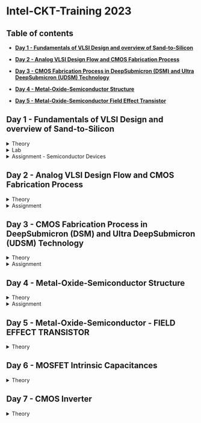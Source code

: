 # **Intel-CKT-Training 2023** 
## Table of contents
+ **[ Day 1 - Fundamentals of VLSI Design and overview of Sand-to-Silicon ](https://github.com/nuralia1/Intel-Training#day-1---fundamentals-of-vlsi-design-and-overview-of-sand-to-silicon)**
+ **[ Day 2 - Analog VLSI Design Flow and CMOS Fabrication Process ](https://github.com/nuralia1/Intel-Training#day-2---analog-vlsi-design-flow-and-cmos-fabrication-process)**
+ **[ Day 3 - CMOS Fabrication Process in DeepSubmicron (DSM) and Ultra DeepSubmicron (UDSM) Technology ](https://github.com/nuralia1/Intel-Training#day-3---cmos-fabrication-process-in-deepsubmicron-dsm-and-ultra-deepsubmicron-udsm-technology)**
+ **[ Day 4 - Metal-Oxide-Semiconductor Structure ](https://github.com/nuralia1/Intel-Training#day-4---metal-oxide-semiconductor-structure)**

+ **[ Day 5 - Metal-Oxide-Semiconductor Field Effect Transistor ](https://github.com/nuralia1/Intel-Training#day-5---metal-oxide-semiconductor---field-effect-transistor)**




## **Day 1 - Fundamentals of VLSI Design and overview of Sand-to-Silicon**

<details><summary> Theory </summary>

### **Theory- Fundamentals of VLSI Design and overview of Sand-to-Silicon**



   <details><summary> Overview of VLSI Design </summary> 
   
   #### **Overview of VLSI Design**
   
* **Packaged Chip:**
    * Different types of packaging are available (SIP, DIP, QFN, BGA etc)
    * The central part of the chip is call die
    * Integrated circuits are put into protective packages to allow easy handling and assembly onto printed circuit boards and to protect the devices from damage
    * Integrated circuit packaging is the last assembly process before testing and shipping devices to customers.
    
    ![image](https://user-images.githubusercontent.com/121996204/212537263-52a2a056-f4a6-46c0-ac93-f4b922622324.png)


* **Die and Wafer:**
    * A die, in the context of integrated circuits, is a small block of semiconducting material on which a given functional circuit is fabricated
    * Generally the die size is 1mm X 1mm or 1mm X 2mm.
    * All the components fabricated on the die
    * Wafer is the round slice of silicon that the individual die (chips) are printed on. Before processing, it’s shiny and clear.
    * The wafer is cut (diced) into many pieces, each containing one copy of the circuit. Each of these pieces is called a die.
    * The wafer diameter is around 12 inch ~ 300 mm.
    * A Single wafer contains 10’s of thousands die
    
 ![image](https://user-images.githubusercontent.com/121996204/212537288-38681759-6e9c-471e-9b1b-531e57a10c10.png)


* **Inside the Die**

![image](https://user-images.githubusercontent.com/121996204/212538880-ddad0242-ec2d-4f1f-be24-5a85fd6afdd2.png)

   </details>



   <details><summary> VLSI </summary> 
      
   #### **VLSI**
      
   ##### **What is VLSI technology?**
* **Very-large-scale integration (VLSI)** is the process of creating an integrated circuit (IC) by combining millions or billions of transistors into a single chip
* VLSI is a successor to large-scale integration (LSI), medium-scale integration (MSI) and small-scale integration (SSI) technologies   

      
##### **What is VLSI mainly used for?** 
* VLSI is mainly used to design electronic components like microprocessors and memory chips
   
   </details>



   <details><summary> Moore's Law </summary>
      
#### **Moore's Law**
      
* **Moore's Law**- states that the number of transistors on a microchip doubles every two years. We can expect the speed and capability of our computers to increase       every two years because of this, yet we will pay less for them.  
      
*  In 1965, Gordon Moore predicted that transistors would continue to shrink.
   * Doubled transistor density every 2 year
   * Doubled performance density every 2 year
      
   </details>

   
   
   <details><summary> VLSI Design Methodology </summary>

#### **These are different VLSI Design styles:**

* Field programming gate array (FPGA) design
* ASIC
    * Standard cell based design (semi custom design)
    * Full custom design

      
     
#### **FPGA VS ASIC**
* **FPGA** - is a multipurpose microchip you can reprogram for multiple applications
* **ASIC** - is designed for a specific application 


|                   |     FPGA      |   ASIC      |
|  -------------    | ------------- | ----------- |
|  Time to Market   |     Fast      |    Slow     |
|    Design Flow    |    Simple     |  Complex    |
|    Unit Cost      |     High      |    Low      |
|    Performance    |     Low       |    High     |
| Power Consumption |     High      |    Low      |
|     Unit Size     |    Medium     |    Low      |
  

#### **Full custom design vs Semi custom design**
* **Full custom design** - All design and manufacturing process cycles are circuit specific
* **Semi custom design** - Some design and manufacturing cycles are predefined  

|                Full custom design                    |                                      Semi custom design                                     |
|  ------------------------------------------------    | ------------------------------------------------------------------------------------------- |
| All mask layers are customised in full custom design | It uses pre-designed logic cell (AND gates, OR gate, multiplexers) known as standard cells  |
|         Design time and complexity is higher         |                             Design time and complexity is lower                             |
|                 higher performance                   |                                       low performance                                       |
|                      high cost                       |                                          low cost                                           | 
|       less dependency on existing technology         |                       complete dependency on existing technology                            | 
|   entire design is made without use of any library   |                  design is completed with the use of multiple library                       | 

   </details>



   <details><summary> VLSI Design Quality </summary>

#### **These are the criteria to be important to measure the design quality:**
* Testability
* Yield and Manufacturability
* Reliability
* Technology Upgradability


1. **Testability:**
     * Generation of good test vector
     * Availability of good test fixture at speed
     * Design of testable chip
     
2. **Yield and Manufacturability:**
     * Yield: No. of tested ok chips/Total no. of Chips
     * Functional Yield: Checks at lower speed
     * Parametric Yield: Checks at required speed
     
3. **Reliability:**
     * ESD and EOS
     * Electromigration
     * Oxide breakdown
     * Power and ground bouncing
     * On-chip noise and cross-talk
     
4. **Technology Upgradability**
     * Rapid development of process technology results, the life span of a given technology generation has remain constant even for sub-micron technologies. 
       * This Causes:
         * Design of complex chip in a shorter time
         * Technology updated to new design rules.
         * Updating the mask to new design rules
	 
     * Design style should be chosen such that the technology update of the chip of functional module for design reuse can be achieved quickly with minimal cost.
     * Designers can develop and use advanced CAD tools that automatically generates the physical layout
   </details>
   
   
   
   <details><summary> Types of Package </summary>

#### **Types of Package**
##### **These are classified by the method used to solder the package on the PCB:**

1. **Pin-through-hole (PTH):**
     * Pin-Through-hole is a method for mounting components on a printed circuit board (PCB) in which pins on the component are inserted into holes in the board and          soldered in place.
     * This process is also known as conventional assembly.
     * not cost effective but soldering process in not inexpensive.
     
     ![image](https://user-images.githubusercontent.com/121996204/212539977-3c253941-a7d5-4c62-900f-a82109ac596a.png)
.

* **These are package types for Pin-through-hole:**

  * Dual-in-Line Package (DIPs)
  * Pin Grid Array (PGA) Packages
  * Single in-line Pin Package (SIP or SIPP)
     
     
2. **Surface Mount Technology (SMT):** 
     * Surface-mount technology, originally called planar mounting 
     * Surface-mount technology (SMT) is a method in which the electrical components are mounted directly onto the surface of a printed circuit board. An electrical          component mounted in this manner is referred to as a surface-mount device.
     * The components are attached and connected on the surface of the board using batch solder-reflow processes
     * cost and space effective but expensive equipment's are needed for soldering
     * Smaller size and reduced weight are the two main advantages to SMT
     
     ![image](https://user-images.githubusercontent.com/121996204/212540643-73dcf5b2-fbfc-4017-a5bc-9f083a09e426.png)


* **These are package types for surface mount integrated circuits:**

  * Small outline integrated circuit (SOIC)
  * Small outline package (SOP)
  * Quad flat pack (QFP)
  * Plastic leaded chip carrier (PLCC)
  * Ball grid array (BGA)
  * Chip Carrier Packages (CCP)


* **Comparison between Pin-through-hole (PTH) and Surface Mount Technology (SMT)**   

![image](https://user-images.githubusercontent.com/121996204/212540127-d8387078-15ee-49b8-8f66-5a96ff7558eb.png)


3. **Plastic:** 
     * Dominant for many years but it has the disadvantage of being permeable to environmental moisture.
     * Plastic packaging can absorb moisture in condensing atmospheres and ramped to >100C


4. **Ceramic:** 
     * In the beginning, every BGA/PGA package was based on a ceramic substrate but today laminate is a primary source for both low cost and high end applications. 
     * Power consumption, performance and environmental requirements
     * Ceramic packages are used for high temperature
     * Ceramic packages with a hollow cavity can have particle contamination from the environment or the sealing process. 


   </details>



   <details><summary> CAD Tools </summary>

#### **CAD Tools**  

The CAD technology for VLSI chip design can be categorized into the following areas:
   * High-level synthesis
   * Logic synthesis
   * Circuit optimization
   * Layout
   * Placement and routing
   * Simulation
   * Design rules and checking
   
   </details>
   </details>





<details><summary> Lab </summary>

### **Lab**
   
   <details><summary> Pre-Lab </summary>
      
   #### **Pre-Lab - How to setup**
[Pre-lab training day 1_nuraliah alwani rosli.pdf](https://github.com/nuralia1/Intel-Training/files/10379658/Pre-lab.training.day.1_nuraliah.alwani.rosli.pdf)

   </details>
   </details>
   
   
   
   
   
<details><summary> Assignment - Semiconductor Devices </summary>
 
   #### **Assignment - Semiconductor Devices**
      
**1. What is the difference between conductor, semi-conductor and insulator?**
      
|          conductor                                             |     insulator                                                |   semiconductor                     |
|  ------------------------------------------------------------- | ------------------------------------------------------------ | ----------------------------------- |
|The conductivity of conductor is high          |     The conductivity of insulator is very low   |   The conductivity of semiconductor is moderate      |
|Low resistivity                                               |Very high resistivity                                                  |    moderate resistivity     |
|It has no forbidden gap                                       |It has large forbidden gap                  |    	It has small forbidden gap     |
|Conductor has positive temperature coefficient of resistance  |insulator has negative temperature coefficient of resistance           |semiconductor has negative temperature coefficient of resistance     |
|Effect of resistance and temperature are increase             |Effect of resistance is decrease and effect of temperature is increase |Effect of resistance is decrease and effect of temperature is increase     |
|There is a large number of electrons available for conduction |There is a small number of electrons available for conduction          |There is a moderate number of electrons available for conduction     |
|Example: Metal, aluminium, copper                             |Paper, Mica glass                                                      |Silicon, Germanium     |
	



**2. Which semiconductor material used mostly for IC design and why?**
      
* Silicon is the most widely used semiconductor material as it is more efficient in producing high-speed integrated circuits. It can be used as either an insulator (doesn't allow electricity to flow) or a semiconductor (allows a little flow of electricity). This is important for making chips and very cheap. Silicon elements are able to bind atoms tightly and in complex arrangements. The abundance of silicon makes it inexpensive and easy to acquire. 




**3. What is the difference between Silicon and Germanium?**
      
|         Silicon          |     Germanium      |
|  -------------    | ------------- |
|  Silicon is the chemical element present in periodic table with atomic number 14 and represented as Si  |     Germanium is the chemical element present in the periodic table with atomic number 32 and represented as Ge      |
|       The atomic radius is smaller compared with Germanium because of smaller atomic number    |     The atomic radius is larger compared with Silicon      | 
|  Silicons are less conductive than Germanium    | Germanium is more conductive in nature |
|  Silicons are used as semiconductors as they can withstand up to higher temperature ranges.   |  Germanium cannot be used as semiconductors as they have a certain limit to temperatures  |




**5. What is doping? What are the different types of trivalent and pentavalent impurity materials?**

* **Doping**
   * **Doping** is the process of adding impurities to intrinsic semiconductors to alter their properties. 
   * The conductivity of metal is increased by adding an appropriate amount of suitable impurity. This process is known as doping. 
   * It can be performed with an impurity that is electron-rich or electron-deficient than the intrinsic semiconductor silicon or germanium.


* **Pentavalent impurities**
   * **Pentavalent impurities** are the atoms with five valence electrons used for the doping of semiconductors. 
   * For example: Arsenic (As), Phosphorous (Pi), Antimony (Sb)

* **Trivalent impurities** 
   * **Trivalent impurities** are called Acceptor impurities. Since the trivalent atoms, an element whose each atom has 3 valence electrons is called Trivalent impurity. 
   * For example: Indium ,Gallium,Aluminium,Boron
   
   


**7. What is PN junction? How it behaves without any external bias voltage?**

* A P-N junction is an interface or a boundary between two semiconductor material types, namely the p-type and the n-type, inside a semiconductor. In a semiconductor,   the P-N junction is created by the method of doping.

* Zero Bias – No external voltage potential is applied to the PN junction diode.
  * When a diode is Zero Biased no external energy source is applied and a natural Potential Barrier is developed across a depletion layer which is approximately 0.5       to 0.7v for silicon diodes and approximately 0.3 of a volt for germanium diodes.
  
  * in zero bias or thermal equilibrium state junction potential provides higher potential energy to the holes on the P-side than the N-side. If the terminals of           junction diode are shorted, few majority charge carriers (holes) in the P side with sufficient energy to surmount the potential barrier travel across the depletion     region
  
  * Therefore, with the help of holes, current starts to flow in the diode and it is referred to as forward current. In the similar manner, holes in the N side move       across the depletion region in reverse direction and the current generated in this fashion is referred to as reverse current.
  
  * The potential barrier that now exists discourages the diffusion of any more majority carriers across the junction. However, the potential barrier helps minority       carriers (few free electrons in the P-region and few holes in the N-region) to drift across the junction.
  
  * Then an “Equilibrium” or balance will be established when the majority carriers are equal and both moving in opposite directions, so that the net result is zero       current flowing in the circuit. When this occurs the junction is said to be in a state of “Dynamic Equilibrium“.
  
  * The minority carriers are constantly generated due to thermal energy so this state of equilibrium can be broken by raising the temperature of the PN junction           causing an increase in the generation of minority carriers, thereby resulting in an increase in leakage current but an electric current cannot flow since no           circuit has been connected to the PN junction
  
![image](https://user-images.githubusercontent.com/121996204/211701809-3a15381c-7622-4fc6-8624-78f0d3f9f929.png)




**8. What is built-in potential of a P-N junction?**

* The built-in potential of a P N junction diode is 0.7 V at room temperature




**13. What is BJT and how it is different from the diode?**

|                   |     diode      |   BJT      |
|  -------------    | ------------- | ----------- |
|  Definition   |     A semiconductor device in which current flows only in one direction      |    A semiconductor device which transfers the weak signal from low resistance circuit to high resistance circuit.     |
|    Symbol    |   ![image](https://user-images.githubusercontent.com/121996204/211700559-e684d5f6-bd10-489e-8d08-cb711abb5d8f.png)     |  ![image](https://user-images.githubusercontent.com/121996204/211700573-cde340a2-78e2-4e02-9c28-89ebc0a9f8d4.png)    |
|    Uses      |     The diode is used for converting the AC to DC or Rectification      |    Regulator, Amplification and Rectification      |
|    Terminal    |     Two (Anode and Cathode)       |    Three (Emitter, Base and Collector)     |
|    Switch      |     Uncontrolled      |    Controlled      |
|    Region    |     P-region and N-region: The hole is the majority charge carrier of the P-region and electrons is the majority charge carrier of the N – region of the diode    |    Emitter, Collector and Base: the base is the smallest region, and the collector is the largest region     |




**14. What is the difference between NPN and PNP BJT?**

|         NPN          |     PNP      |  
|  -------------    |  -------------    |
|  The current flows from collector terminal to emitter terminal.   |     The current flows from emitter to collector terminal.    |
|    One P-type semiconductor is sandwiched between the two N-type semiconductors    |    It is made of up two P-type material layers with N-type sandwiched between them   |
|   The current flow from the collector is generated by keeping a +ve voltage there.      |   The current flow from the emitter to collector is generated at emitter terminal by keeping a +ve voltage there      |
|    The transistor switches ON with the increase in current in the base terminal    |  The transistors switch ON when there is no current flow at the base terminal  |
| When the current is reduced in the base, the transistor doesn’t function across the collector terminal and switches OFF |     When a current is present at the base of a PNP transistor, then the transistor switches OFF.    |

![image](https://user-images.githubusercontent.com/121996204/211699607-c4f93aa1-f061-4448-9523-f69478076d73.png) 
![image](https://user-images.githubusercontent.com/121996204/211699631-37b54da6-1271-4ac9-851e-6ea81b3816cb.png)
![image](https://user-images.githubusercontent.com/121996204/211699641-b10706b0-e9d5-4b53-88cd-fe5a809d9691.png)
![image](https://user-images.githubusercontent.com/121996204/211699664-c4b858ee-445f-4377-8c75-d0be999b404d.png)




**18. What are the different types of MOSFET?**

* **MOSFETs has two classes:**
   * Enhancement mode
   * Depletion mode
   
* Each class is available as n-channel or p-channel, hence overall they tally up to four types of MOSFETs.
   * n-channel Depletion Mode
   * p-channel Depletion Mode
   * n-channel Enhancement Mode
   * p-channel Enhancement Mode

* **Depletion Mode**
When there is no voltage across the gate terminal, the channel shows maximum conductance. When the voltage across the gate terminal is either positive or negative, then the channel conductivity decreases.

* **Enhancement Mode**
When there is no voltage across the gate terminal, then the device does not conduct. When there is the maximum voltage across the gate terminal, then the device shows enhanced conductivity.

![image](https://user-images.githubusercontent.com/121996204/211695131-96d392cf-6757-4631-afaf-20aa97029517.png)




**20. What is the difference between P-channel and N-channel MOSFET?**

|         N-channel MOSFET          |     P-channel MOSFET      |
|  -------------    | ------------- |
|         N-channel MOSFET use electron flow as the charge carrier          |     P-channel MOSFET use hole flow as the charge carrier      |
|  Higher mobility    | has less mobility than electron flow |
|         Lower resistance          |     higher resistance      |
|  higher efficient    | less efficient |
|         Less heat generation          |     higher heat generation      |
|  N-channel MOSFET occupies a lesser area    | P-channel MOSFET occupies a larger area |
|         High switching device (mobility of electrons is high)          |     Low switching speed (mobility of holes is low)      |
|         Smaller in size for same complexity          |     Size will be bigger      |

![image](https://user-images.githubusercontent.com/121996204/211698278-5d31256f-503c-48ec-aeca-b089754a2e1f.png)
	


   </details>
   </details>








## **Day 2 - Analog VLSI Design Flow and CMOS Fabrication Process**

<details><summary> Theory </summary>

### **Theory- Analog VLSI Design Flow and CMOS Fabrication Process**



   <details><summary> Analog IC Design Process </summary>
	   
   #### **Analog IC Design Process**
   
![image](https://user-images.githubusercontent.com/121996204/211686158-037b81c6-6f76-42fd-b73a-23cc28e3025c.png)



|         Electrical Design          |     Physical Design      |   Test Design      |
|  -------------    | ------------- | ----------- |
| Electrical design is the process of going from the specification to a circuit solution   |     Physical design is the process of representing the electrical design in a layout consisting of many distinct geometrical rectangle at various levels      |    Test design is the process of coordinating, planning and implementing the measurement of the analog integrated circuit performance     |
| The electrical design requires active and passive device electrical models for creating the design, verifying the design and determining the robustness of the design |     The physical design needs: Entering various geometries, Follow DRC, Check LVS, Extract Parasitic     |    Types of test: Functional, Parametric, Static, Dynamic     |

   </details>




   <details><summary> Analog IC Design Process and its Relation with CAD and PDK </summary>
	   
#### **Analog IC Design Process and its Relation with CAD and PDK**
   
![image](https://user-images.githubusercontent.com/121996204/211687093-efd7621d-1be1-41fc-9022-05b951f80088.png)
   
   </details>




   <details><summary> CMOS Technology </summary>
	   
#### **CMOS Technology**
	   
|         Comparison Feature          |     BJT      |   MOSFET      |
|  -------------    | ------------- | ----------- |
| Cut-off Frequency (FT)   |     High      |    Less     |
|   Noise (at same thermal noise)    |    Less 1/f     |  More 1/f    |
|    DC Range of Operation      |     9 decades of exponential current versus VBE      |    2-3 decades of square law behaviour     |
|    Transconductance (Same Current)    |     Larger by 10X       |    Smaller by 10X     |
| Small Signal Output Resistance |     Slightly larger      |    Smaller for short channel      |
|     Switch Implementation     |    Poor    |    Good      |	
|    Capacitor    |    Voltage dependent    |    More option      |
|     Performance/Power Ratio     |    High    |    Low      |	
|     Technology Improvement     |    Slower    |    Faster      |
	  
   </details>




   <details><summary> CMOS Fabrication Process Step </summary>

   #### **CMOS Fabrication Process Step**
   
   * ##### **Process Steps:**
   1. wafer formation (sand-to-silicon)
   
   <details><summary> wafer formation (sand-to-silicon) </summary>
   
  * The basic raw material used in CMOS fabs is a wafer or disk of silicon, roughly 75 mm to 300 mm (12 inch) in diameter and less than 1 mm thick
  * Pure silicon is melted in a pot at 1400º C. 
  * A small seed containing the desired crystal orientation is inserted into molten silicon and slowly (1mm/minute) pulled out. 
  * The silicon crystal is manufactured as a cylindrical ingot. 
  * This cylinder is sawed into discs or wafers. Polishing and crystal orientation takes place later on.
   
   </details>
   
   
   
   2. Photolithography
   
   <details><summary> Photolithography </summary>
   
  * The wafer is coated with the photoresist and subjected to selective illumination through the photomask 
  * A photomask is constructed with chromium (chrome) covered quartz glass. A UV light source is used to expose the photoresist
  * It uses ultraviolet light and photomask to transfer the image from the photomask to the layer
  * Photoresist that is sensitive to light allows the pattern underneath to be selectively exposed or selectively protected
  * A developer solvent is then used to dissolve the soluble unexposed photoresist, leaving islands of insoluble exposed photoresist
  
   </details>
   
   
   
   3. Well and Channel Formation
   
   <details><summary> Well and Channel Formation </summary>
   
  * There are 4 CMOS technology processes
     * N-well process
     * P-well process
     * Twin-well process
     * Triple-well process
     
     ![image](https://user-images.githubusercontent.com/121996204/212575252-edc54c67-b9e5-4078-8c07-4cd014e5dd3d.png)
  
   </details>
   
   
   
   4. Silicon Dioxide 
   
   <details><summary> Silicon Dioxide </summary>
   
  * **Wet Oxidation**: when the oxidizing atmosphere contains water vapor.
    * for thick oxide (field oxide)
    * Fast growth rate (140 - 250 A/h)
    * The temperature is usually between 900 °C and 1000 °C
    * use for masking oxide and the LOCOS oxide
    * Higher defect
    
  * **Dry Oxidation**: when the oxidizing atmosphere is pure oxygen
    * best for thin oxide (less than 1000 A)
    * Slow growth rate (140 - 250 A/h)
    * Temperatures are in the region of 1200 °C to achieve an acceptable growth rate
    * use for MOS transistor and dielectric components (use for dielectric layer)
    * low surface state charges (low defect) and thus make ideal dielectrics for MOS transistors
  
   </details>
   
   
   
   5. Isolation 
   
   <details><summary> Isolation </summary>
   
   * CMOS process need to be isolated from one another so that they do not have unexpected interactions.
   * The transistor gate consists of a thin gate oxide layer.
   * The thick oxide used to be formed by a process called Local Oxidation of Silicon (LOCOS).
   * A problem with LOCOS-based processes is the transition between thick and thin oxide, which extended some distance laterally to form a so-called bird’s beak.
   * Starting around the 0.35 µm node, shallow trench isolation (STI) was introduced to avoid the problems with LOCOS.
   * STI forms insulating trenches of SiO2 surrounding the transistors (everywhere except the active area)
    
   </details>   
   
   
   
   6. Gate Oxide Creation 
   
   <details><summary> Gate Oxide </summary>
   
   * The next step is to form the gate oxide for the transistors. As mentioned, this is most commonly in the form of silicon dioxide (SiO2).The transistor gate             consists of a thin gate oxide layer
   * Relatively slowgrowth rates must be used to grow thin oxide films of precise thickness
   * use lower temperature at atm pressure (800 to 900 degree) or use lower than 10 atm pressure or using composite oxide films

   </details>   



   7. Gate and Source/Drain Formations
   
   <details><summary> Gate and Source/Drain Formations </summary>   
   
   * Grow gate oxide wherever transistors are required (area = source + drain + gate)
   * Deposit polysilicon on chip
   * Pattern polysilicon (both gates and interconnect)
   * Etch exposed gate oxide—i.e., the area of gate oxide where transistors are required that was not covered by polysilicon
   * Implant pMOS and nMOS source/drain regions
   
   </details> 
   
   
   
   8. Contacts and Metallization 
   
   <details><summary> Contacts and Metallization </summary>   
      
   * Contact cuts are made to source, drain, and gate according to the contact mask. 
   * Etch oxide where contact cuts are needed. These are holes etched in the dielectric after the source/drain formation.
   * Older processes commonly use aluminum (Al) for wires, although newer ones offer copper (Cu) for lower resistance.
   * Tungsten (W) can be used as a plug to fill the contact holes (to alleviate problems of aluminum not conforming to small contacts).,
   * Sputter on aluminium metal over whole wafer
   * pattern to remove excess metal, leaving wires
   
   </details> 
   
   
   
   9. Passivation
   
   <details><summary> Passivation </summary>    
   
   * The final processing step is to add a protective glass layer called passivation or over glass that prevents the ingress of contaminants.
   * Openings in the passivation layer, called overglass cuts, allow connection to I/O pads and test probe points if needed.

   </details> 
   
   
   
   10. Metrology
   
   <details><summary> Metrology </summary>    
   
   * Metrology is the science of measuring. Everything that is built in a semiconductor process has to be measured to give feedback to the manufacturing process.

   </details> 
   </details>    
   
   
   
   
   
   <details><summary> CMOS Fabrication Process </summary>  
    
* ##### **Fabrication Process**
   
   * **Step 1:** 
     * For N- well, a P-type silicon substrate is selected as a base for fabrication.
       
      ![image](https://user-images.githubusercontent.com/121996204/211259019-24347079-e183-41b3-9321-443baed27672.png)

	   
   * **Step 2 – Thermal Oxidation:** 
     * The selective diffusion of n-type impurities is accomplished using SiO2 as a barrier which protects portions of the wafer against contamination of the                substrate. SiO2 is laid out by oxidation process done exposing the substrate to high-quality oxygen and hydrogen in an oxidation chamber at approximately              10000c
     
      ![image](https://user-images.githubusercontent.com/121996204/211259036-30841c51-ed5e-41b9-bd5d-4ce916382263.png)
    
	   
   * **Step 3 – Growing of Photoresist:**
      * At this stage to permit the selective etching, the SiO2 layer is subjected to the photolithography process. In this process, the wafer is coated with a               uniform film of a photosensitive emulsion.
      
      ![image](https://user-images.githubusercontent.com/121996204/211259048-8b65aa6c-ab71-44f9-bbb7-7ca912fcf179.png)
      
	   
   * **Step 4 – Masking:** 
      * This step is the continuation of the photolithography process. In this step, a desired pattern of openness is made using a stencil. This stencil is used as a         mask over the photoresist. The substrate is now exposed to UV rays the photoresist present under the exposed regions of mask gets polymerized.
      
      ![image](https://user-images.githubusercontent.com/121996204/211259056-d54aab98-1a8d-4c1f-8f72-62b1c210b1ec.png)
      
	   
   * **Step 5 – Removal of Unexposed Photoresist:** 
      * The mask is removed and the unexposed region of photoresist is dissolved by developing wafer using a chemical such as Trichloroethylene
      
      ![image](https://user-images.githubusercontent.com/121996204/211259067-1a8d0d83-65cf-4cf1-bf6d-66ff3d926ca8.png)
      
	   
   * **Step 6 – Etching:** 
      * The wafer is immersed in an etching solution of hydrofluoric acid, which removes the oxide from the areas through which dopants are to be diffused
      
      ![image](https://user-images.githubusercontent.com/121996204/211259077-ed2fee4b-88c4-4f73-90fe-3a1780fac83d.png)
      
	   
   * **Step 7 – Removal of Whole Photoresist Layer:** 
      * During the etching process, those portions of SiO2 which are protected by the photoresist layer are not affected. The photoresist mask is now stripped off wit         chemical solvent (hot H2SO4)
      
      ![image](https://user-images.githubusercontent.com/121996204/211259089-58d5dcdb-b4e0-407d-aa0b-1a6e4b71f720.png)
      
	   
   * **Step 8 – Formation of N-well:** 
      * The n-type impurities are diffused into the p-type substrate through the exposed region thus forming an N- well
      
      ![image](https://user-images.githubusercontent.com/121996204/211259104-a1cd568b-a55d-4454-9331-f48b54cf4f8c.png)
      
	   
   * **Step 9 – Removal of SiO2:** 
      * The layer of SiO2 is now removed by using hydrofluoric acid
      
      ![image](https://user-images.githubusercontent.com/121996204/211259112-80d6c5b9-a3cd-4f32-81b7-f7d53add9c30.png)
      
	   
   * **Step 10 – Deposition of Polysilicon:** 
      * The misalignment of the gate of a CMOS transistor would lead to the unwanted capacitance which could harm circuit. So to prevent this “Self-aligned gate               process” is preferred where gate regions are formed before the formation of source and drain using ion implantation.

      ![image](https://user-images.githubusercontent.com/121996204/211259136-a4c16229-cdba-460d-9e1a-51a6d6b62b06.png)
       
      * Polysilicon is used for formation of the gate because it can withstand the high temperature greater than 80000c when a wafer is subjected to annealing methods 
      for formation of source and drain. Polysilicon is deposited by using Chemical Deposition Process over a thin layer of gate oxide. This thin gate oxide under the 
      Polysilicon layer prevents further doping under the gate region.

	   
   * **Step 11 – Formation of Gate Region:** 
      * Except the two regions required for formation of the gate for NMOS and PMOS transistors the remaining portion of Polysilicon is stripped off.

      ![image](https://user-images.githubusercontent.com/121996204/211259481-b832190e-f9bf-41d4-8923-09fa4ec0077e.png)
      
	   
   * **Step 12 – Oxidation Process:** 
      * An oxidation layer is deposited over the wafer which acts as a shield for further diffusion and metallization processes.

      ![image](https://user-images.githubusercontent.com/121996204/211259493-d71bca98-498a-4202-9bf2-eac899ce408d.png)
      
	   
   * **Step 13 – Masking and Diffusion:** 
      * For making regions for diffusion of n-type impurities using masking process small gaps are made

      ![image](https://user-images.githubusercontent.com/121996204/211259503-631422cc-b356-46f4-aa17-ec016aa77bbd.png)
      
      * Using diffusion process three n+ regions are developed for the formation of terminals of NMOS.

      ![image](https://user-images.githubusercontent.com/121996204/211259522-50d20292-dad1-4594-b6d8-9949bf06ff6c.png)
      
	   
   * **Step 14 – Removal of Oxide:** 
      The oxide layer is stripped off

      ![image](https://user-images.githubusercontent.com/121996204/211259537-24780a99-1c86-4bbb-a64d-196ef2f06f74.png)
      
	   
   * **Step 15 – P-type Diffusion:** 
      Similar to the n-type diffusion for forming the terminals of PMOS p-type diffusion are carried out

      ![image](https://user-images.githubusercontent.com/121996204/211259544-f5384f77-efb8-4661-98da-28e4589e769e.png)
      
	   
   * **Step 16 – Laying of Thick Field oxide:** 
      Before forming the metal terminals a thick field oxide is laid out to form a protective layer for the regions of the wafer where no terminals are required

      ![image](https://user-images.githubusercontent.com/121996204/211259549-03adfb06-85c8-44c0-bafe-345404245dbc.png)
      
	   
   * **Step 17 – Metallization:** 
      This step is used for the formation of metal terminals which can provide interconnections. Aluminum is spread on the whole wafer

      ![image](https://user-images.githubusercontent.com/121996204/211259559-c300ea4b-61fb-42f1-bf9b-e77436dd4e3f.png)
      
	   
   * **Step 18 – Removal of Excess Metal:** 
      The excess metal is removed from the wafer.

	   
   * **Step 19 – Formation of Terminals:** 
      In the gaps formed after removal of excess metal terminals are formed for the interconnections.

      ![image](https://user-images.githubusercontent.com/121996204/211259579-41a7b31e-1cc4-4555-ad1d-c6a659547ab4.png)

   </details>
   </details>




<details><summary> Assignment </summary>

### **Assignment**
   
   <details><summary> Assignment - Fabrication Process and Layout </summary>
      
   #### **Assignment - Fabrication Process and Layout**
   
[Fabrication-Process-and-Layout-Assignment_Nuraliah Alwani Rosli.pdf](https://github.com/nuralia1/Intel-Training/files/10391204/Fabrication-Process-and-Layout-Assignment_Nuraliah.Alwani.Rosli.pdf)

   </details>
   </details>







## **Day 3 - CMOS Fabrication Process in DeepSubmicron (DSM) and Ultra DeepSubmicron (UDSM) Technology**

<details><summary> Theory </summary>

### **Theory- CMOS Fabrication Process in DeepSubmicron (DSM) and Ultra DeepSubmicron (UDSM) Technology**



   <details><summary> Deep Submicron CMOS Process </summary> 
	   
   1. #### **Deep Submicron CMOS Process**
	   
   * DSM technology typically has a minimum channel length between 0.35µm and 0.1µm
   * DSM technology addresses the problem of excessive depletion region widths in junction isolation techniques by using shallow trench isolation
   * DSM technology may have from 4 to 8 levels of metal
   * Lightly doped drains and sources are a key aspect of DSM technology
	   
	  
	   
   2. #### **Disadvantage of the Deep Submicron CMOS Process**
   
   * Isolation of the Transistors:

     * The use of reverse bias pn junctions to isolate transistors becomes impractical as the transistor sizes decrease


	   
   3. #### **Illustration of a Deep Submicron (DSM) CMOS Technology**
	   
   * In addition to the NMOS and PMOS transistor, the DSM technology provides
	   
     * Different types of resistors in Deep Submicron (DSM) CMOS Technology:
	   
       * Diffused and/or implanted resistors
       * Well resistors
       * Poly resistors
       * Metal Resistors
	   
     ![image](https://user-images.githubusercontent.com/121996204/212593837-c4388ff6-6e95-48f6-9c4d-25393cac95d2.png)

     * Different types of capacitor in Deep Submicron (DSM) CMOS Technology:
	   
       * Metal-Insulator-Metal (MIM) Capacitor
       * Polysilicon-Polysilicon Capacitor	
	   
      ![image](https://user-images.githubusercontent.com/121996204/212594820-c14d7cd5-bec1-410a-aa2e-c5d6bfc07fb1.png)
	   
	   
   </details>     
   
   
   
   
   <details><summary> Local Oxidation of Silicon (LOCOS) </summary> 
   
   <details><summary> Local Oxidation of Silicon (LOCOS) Isolation Process </summary>   
   
#### **Local Oxidation of Silicon (LOCOS) Isolation Process**
   
* **Local Oxidation of Silicon (LOCOS)** is the traditional isolation technique used in submicron processes.


    1. A very thin layer silicon dioxide is grown on the wafer, called as pad oxide. Then a layer of silicon nitride is deposited which is used as an oxide barrier.
    2. Then photolithography is done to pattern and etch the nitride and pad oxide where the thick oxide will be grown
    3. Then by thermal oxidation process thick oxide is grown in the exposed area.
    4. The last step is the removal of the silicon nitride layer.

    ![image](https://user-images.githubusercontent.com/121996204/212211919-68cb4a83-8415-4f58-bc69-9eff855c76a5.png)

   </details>   
   
   
	   
   <details><summary> Limitation and Advantages of Local Oxidation of Silicon (LOCOS) </summary>   
   
#### **Limitation and Advantages of Local Oxidation of Silicon (LOCOS)**
   
|      **Limitation**     |     **Advantages**      | 
|  ---------------    | ------------------- | 
|  the bird’s beak effect and the surface area which is lost to this encroachment  | simple process flow and high oxide quality because the whole LOCOS structure is thermally grown  |
|  the restricted bird’s beak leads to undesirable stress effects in the transistor.    |    | 
	   
   </details>
   </details>





   <details><summary> Shallow trench isolation (STI) </summary> 
   
   <details><summary> Shallow trench isolation (STI) process </summary>    
   
   #### **Shallow trench isolation (STI)**   

* **Sallow Trench Isolation (STI)** isolation process is the preferred isolation process for deep-submicron process because it allows closer spacing of transistors by eliminating the depletion region at the surface and it completely avoids Bird’s beak shape characteristics due to LOCOS process.


   0. The STI process starts in the same way as the LOCOS process
   1. Cover the wafer with pad oxide and silicon nitride.
   2. First etch nitride and pad oxide. Next, an anisotropic etch is made in the silicon to a depth of 0.4 to 0.5 microns.
   3. Grow a thin thermal oxide layer on the trench walls the so-called as liner oxide.But unlike with LOCOS, the thermal oxidation process is stopped after the             formation of a thin oxide layer.
   4. A CVD dielectric film is used to fill the trench.
   5. A chemical mechanical polishing (CMP) step is used to polish back the dielectric layer until the nitride is reached. The nitride acts like a CMP stop layer.
   6. Densify the dielectric material at 900°C and strip the nitride and pad oxide

![image](https://user-images.githubusercontent.com/121996204/212214645-d55bee6d-7da3-483a-99d9-3540a1612b16.png)
   
   
   </details>
   
   
   <details><summary> Disadvantage and Advantages of Shallow trench isolation (STI) </summary>   
   
#### **Disadvantage and Advantages of Shallow trench isolation (STI)**
   
|      **Disadvantage**     |     **Advantages**      | 
|  ---------------    | ------------------- | 
|  larger number of process steps  | With its zero oxide field encroachment STI is more suitable for the increased density requirements in a small area because it allows forming smaller isolation regions  |
|      | advantage of STI is that it minimizes the heat cycle needed for n+ or p+ isolation compared to LOCOS | 


   </details>
   </details>



   <details><summary> Deep Submicron (DSM) CMOS Fabrication Process </summary>   
   
#### **Deep Submicron (DSM) CMOS Fabrication Process**

* **Fabrication Steps for a DSM CMOS Process**

   <details><summary> 0. Starting Material </summary>

   * The substrate should be highly doped to act like a good conductor

   ![image](https://user-images.githubusercontent.com/121996204/212584524-f9af3ffb-2f0c-4e23-adbb-904d2e1b3069.png)

   </details>
   
   
   
   <details><summary> 1. p and n wells creation </summary>

   * These are the areas where the transistors will be fabricated - NMOS in the p-well and PMOS in the n-well.
   * Done by implantation followed by a deep diffusion

   ![image](https://user-images.githubusercontent.com/121996204/212584592-f638490d-6429-47ab-93cc-612315525151.png)

   </details>
   
   

   <details><summary> 2. Shallow trench isolation </summary>

   * The shallow trench isolation (STI) electrically isolates one region/transistor from another

   ![image](https://user-images.githubusercontent.com/121996204/212584797-2c864cd9-795f-4e6b-96e1-2ddc1e0fd30f.png)

   </details>
   


   <details><summary> 3. Threshold shift and anti-punch through implants </summary>
 
   * The natural thresholds of the NMOS is about 0V and of the PMOS is about –1.2V. An p-implant is used to make the NMOS harder to invert and the PMOS easier              resulting in threshold voltages balanced around zero volts.

   * Also an implant can be applied to create a higher-doped region beneath the channels to prevent punch-through from the drain depletion region extending to source      depletion region.

   ![image](https://user-images.githubusercontent.com/121996204/212585006-2f37f404-2946-4f3e-ab62-6b45f9133d4e.png)

   </details>
   
   

   <details><summary> 4. Thin oxide and gate polysilicon </summary>

   * A thin oxide is deposited followed by polysilicon. These layers are removed where they are not wanted.

   ![image](https://user-images.githubusercontent.com/121996204/212585493-12cbb704-ccf3-406c-b04a-0299c68caecb.png)

   </details>
   


   <details><summary> 5. Lightly doped drains and sources </summary>
   
   * A lightly-doped implant is used to create a lightly-doped source and drain next to the channel of the MOSFETs.

   ![image](https://user-images.githubusercontent.com/121996204/212585745-4b5f73b7-0ba2-4d8c-92e7-1f29db2a6975.png)

   </details>
   
   

   <details><summary> 6. Sidewall spacer </summary>
   
   * A layer of dielectric is deposited on the surface and removed in such a way as to leave “sidewall spacers” next to the thin-oxide-polysilicon-polycide sandwich. 
   * These sidewall spacers will prevent the part of the source and drain next to the channel from becoming heavily doped

   ![image](https://user-images.githubusercontent.com/121996204/212585966-62662724-f93b-48ab-8f31-40aff991b143.png)

   </details>   
   
   

   <details><summary> 7. Implantation of the Heavily Doped Sources and Drains </summary>
   
   * Note that not only does this step provide the completed sources and drains but allows for ohmic contact into the wells and substrate.

   ![image](https://user-images.githubusercontent.com/121996204/212586151-51016054-994e-4d57-80dc-9487592c8678.png)

   </details>   
   
   

   <details><summary> 8. Siliciding (Salicide and Polycide) </summary>
   
   * This step reduces the resistance of the bulk diffusions and polysilicon and forms an ohmic contact with material on which it is deposited.
   * Salicide = Self-aligned silicide

   ![image](https://user-images.githubusercontent.com/121996204/212586341-d0bb3af8-7876-4db9-aad0-e31fedea4278.png)

   </details>   
   
   

   <details><summary> 9. Intermediate Oxide Layer </summary>
   
   * An oxide layer is used to cover the transistors and to planarize the surface. 

   ![image](https://user-images.githubusercontent.com/121996204/212586553-c0f0217d-3129-4c96-a089-fd99372ca013.png)

   </details>   
   
   

   <details><summary> 10. Higher level metals, tungsten plugs/vias, and oxide </summary>
   
   * Tungsten plugs are built through the lower intermediate oxide layer to provide contact between the devices, wells and substrate to the first-level metal.

   ![image](https://user-images.githubusercontent.com/121996204/212586740-cdef5755-fbd5-46f2-9eeb-7a3b56ac361f.png)

   </details>   
   
   

   <details><summary> 11. Top level metal, vias and protective oxide </summary>
   
   * The previous step is repeated for the second-level metal.
   * After multiple levels of metal are applied, the fabrication is completed with a thicker top level metal and a protective layer to hermetically seal the circuit        from the environment.
   * metal is used for the upper level metal vias. The chip is electrically connected by removing the protective layer over large bonding pads

   ![image](https://user-images.githubusercontent.com/121996204/212586959-18bc6be8-9c63-4e09-9da6-2eac55a2b938.png)

   </details>
	  
	  
   </details>
	



	
   <details><summary> Ultra Deep Submicron (UDSM) CMOS Technology </summary>
	   
   <details><summary> Ultra Deep Submicron (UDSM) CMOS Technology Features </summary>	   
	   
#### **Ultra Deep Submicron (UDSM) CMOS Technology Features**
	   
* Increased transconductance and frequency capability
* Low power supply voltages
* Reduced parasitics
* Gate leakage causes challenges for analog applications of UDSM technology
	   
   * Can no longer use the MOSFET for capacitance
   * Conflict between matching and gate leakage
	   
* Other issues
	   
   * Noise
   * Zero temperature coefficient behavior
	   
* UDSM technology typically has a minimum channel length less than 0.1µm
* UDSM transistors utilize enhanced channel strains to increase drive capability and reduce off currents
	   
	   
   </details>
	   
	   
	   
   <details><summary> Disadvantage and Advantages of Ultra Deep Submicron (UDSM) CMOS Technology </summary>   
   
   #### **Disadvantage and Advantages of Ultra Deep Submicron (UDSM) CMOS Technology**
   
|      **Disadvantage**     |     **Advantages**      | 
|  ---------------    | ------------------- | 
|      Reduction in power supply resulting in reduced headroom     |     Improved Ion/Ioff | 
|      Reduced small signal intrinsic gain    |     Reduced gate capacitance     | 
|      Increased nonlinearity     |     Higher drive current capability      | 
|      Increased noise and poorer matching     |     Reduced interconnect density      |
|      Gate leakage currents     |     Reduction of active power      | 
|           |     More levels of metal      | 
|           |     Higher cutoff frequency      | 
|           |     Higher capacitance density      | 
|           |     Reduced junction capacitance per transconductance      | 
|           |     More speed     | 

	   
	   
   #### **What is the Gate Leakage Problem**
	   
* Gate current occurs in thin oxide devices due to direct tunneling through the thin oxide


   </details>
   </details>
   </details>	
	

	
	
<details><summary> Assignment </summary>

### **Assignment**
   
   <details><summary> Assignment - DSM and UDSM Fabrication Process </summary>
      
   #### **Assignment - DSM and UDSM Fabrication Process**
   
[Day3-Assignment-DSM-and-UDSM-Fabrication-Process_nuraliah alwani rosli.pdf](https://github.com/nuralia1/Intel-Training/files/10430115/Day3-Assignment-DSM-and-UDSM-Fabrication-Process_nuraliah.alwani.rosli.pdf)

   </details>
   </details>	









## **Day 4 - Metal-Oxide-Semiconductor Structure**

<details><summary> Theory </summary>

### **Theory- Metal-Oxide-Semiconductor Structure**



   <details><summary>  MOS Capacitor </summary> 
	   
* **Metal-Oxide-Semiconductor (MOS) Junction**

1. MOS junction simply a capacitor
	   
2. No current-voltage relationship, only capacitor-voltage relationship 
  
3. Also call as MOSCAP   
   * M - O - S  = Metal - Oxide - Semiconductor
   * CAP = because the oxide which is insulator is sandwich between a conductor and semiconductor which will act as capacitor
	   
| Metal  |used polysilicon that is used as a gate| 	   
|  ---------------    | ------------------- | 	   
|  **Insulator**  | **that is used is silicon dioxide (SiO2) which we call as Oxide** | 
|  **Semiconductor**  | **that is used is silicon** | 
	   
![image](https://user-images.githubusercontent.com/121996204/214475556-06dd6bcd-672f-4139-beeb-c95558ba1065.png)
	   
![image](https://user-images.githubusercontent.com/121996204/216503309-8b4b3b6d-ab6e-40b5-9280-015231022fcb.png)
   
   </details>

	
	
	
	
   <details><summary> Ideal MOS Capacitor </summary> 
	   
   #### **Ideal MOS Junction or Capacitor**	
	   
|      **Ideal**     | 
|  ---------------    | 
|  the work function of metal and semiconductor are the same = 0  |  
|  Oxide has no charges inside or the oxide is free of charges  |  
|  the substrate is uniformly doped  |  
|  Oxide has infinite resisitivity which mean there cannot be current flowing through the oxide when we do the operation  |  

![image](https://user-images.githubusercontent.com/121996204/216503465-a74f53a2-d26b-46e4-867b-d073ba3b24dc.png)

	   
* **Energy band diagram of Ideal MOS Junction or Capacitor**
	   
![image](https://user-images.githubusercontent.com/121996204/216505127-eaa58c38-f782-4267-864a-9dd73b8ebb4e.png)
	   
   </details>

	
	
	
	
	
	
   <details><summary> Principle of operation </summary> 
	   
* The four modes of operation of an MOS structure:
1. Case1: (V < 0) = Accumulation
		 
   <details><summary> Accumulation </summary> 
	   
   **Accumulation Mode (V < 0):**
	
   * below the flatband voltage, VFB is called as Accumulation mode of operation			 
   * Pile of majority carrier at the interface
   * Charge at the surface directly proportional to voltage	
   * Accumulation occurs typically for -ve voltages where the -ve charge on the gate attracts holes from the substrate to the oxide-semiconductor interface.
		 				 
   ![image](https://user-images.githubusercontent.com/121996204/216512360-9a2be14a-11c3-4381-b954-a654736e486e.png)
				 
   ![tempsnip](https://user-images.githubusercontent.com/121996204/217410452-350aaa69-0409-4250-81f4-8e6c56f099aa.png)

				 				 
   </details>
	   
	   
	   
2. Case2: (V > 0) = Depletion and weak inversion
	   
   <details><summary> Depletion </summary> 

   **Depletion Mode (V > 0):**
				 
   * between the flatband voltage and the threshold voltage, VT is called as Depletion mode of operation 
   * Depletion occurs for positive voltages.
   * The +ve charge on the gate pushes the mobile holes into the substrate.
   * Therefore, the semiconductor is depleted of mobile carriers at the interface and a -ve charge, due to the ionized acceptor ions, is left in the space charge          region
   * The voltage at which the surface carrier concentration is exactly equal to bulk carrier concentration, is called weak inversion voltage and from this point the        weak inversion started.
   * Charge at the surface directly proportional to voltage
   * The voltage at which the surface concentration exactly equal to the bulk concentration, that is called threshold voltage

   ![image](https://user-images.githubusercontent.com/121996204/217412009-e2fb7ed3-238b-419c-ba7b-e4102af35dec.png)

   ![image](https://user-images.githubusercontent.com/121996204/217412079-b84d098e-458c-4cb5-b996-33401410be57.png)

   </details>	   
	   
	   
	   
3. Case3: (V ≥ VT) = Strong inversion

   <details><summary> Inversion </summary> 
   
   **Inversion Mode (V ≥ VT):**
	   
   * larger than the threshold voltage is called as Inversion mode of operation   
   * At threshold voltage a channel form at the surface of the semiconductor due to inversion charges.
   * Before threshold voltage the charge comes from negatively charged ionized acceptors.
   * After threshold voltage, the more charge comes from the electrons rather than depleting the holes.
   * Inversion occurs at voltages beyond the threshold voltage.	 
   * In inversion, there exists a negatively charged inversion layer at the oxide semiconductor interface in addition to the depletion-layer.
   * This inversion layer is due to minority carriers, which are attracted to the interface by the positive gate voltage  
	    
   ![image](https://user-images.githubusercontent.com/121996204/217424851-abe04d89-a01b-4a7a-9b4a-48aa97e03a0f.png)
  
   ![image](https://user-images.githubusercontent.com/121996204/217424739-c8e1a40d-2a44-4d97-bbfd-a1078ac539f0.png)
	   
	   
   </details>

	   
	   
4. Flat-band and Threshold voltage	   

   <details><summary> Threshold voltage and Flat-band </summary> 

   **Flat-band:**
 
   * Flatband conditions exist when no charge is present in the semiconductor so that the Si energy band is flat	 
   * Flat band means flatness of conduction and valence band edges at semiconductor surface  
   * The voltage separating the accumulation and depletion regime is referred to as the flatband voltage, VFB.
   * The flatband voltage is obtained when the applied gate voltage equals the workfunction difference between the gate metal and the semiconductor.
   * If there is a fixed charge in the oxide and/or at the oxide-silicon interface, the expression for the flatband voltage must be modified accordingly.
	      
   ![image](https://user-images.githubusercontent.com/121996204/217428109-7155ecf7-bc14-46e6-9e92-d10f937d727e.png)
	
	   
   </details>
   </details>


	  

	   
   <details><summary> C-V Characteristic </summary> 

    * This frequency dependence occurs primarily in inversion since a certain time is needed to generate the minority carriers in the inversion layer.
    * Thermal equilibrium is therefore not immediately obtained.
    * Capacitance depends on frequency of applied signal.
    * If speed of variation is slow enough so that electrons can be generated by thermal generation fast enough to be created in phase with applied signal, then Cs is       very large
    * A very low frequency, the recombination-generation kinetics of electrons can vary in response to the vltage variations, therefore capacitance resembles thatof         the parallel plate capacitor


   ![image](https://user-images.githubusercontent.com/121996204/217453095-e1d1118c-2162-4f82-b1bb-932a6a4c6638.png)	   
	   
   </details>
	   
	
	
	
	
	
   <details><summary> Non-Ideal MOS Capacitor </summary> 

   #### **Non-Ideal MOS Junction or Capacitor**	   
	   
   1. Effect of fixed charge Qf
      * To cerate a zero charge on silicon a negative voltage is required to give at gate terminal.
      * By applying a negative volute at gate the surface charge at silicon will be zero.
      * Zero charge in the semiconductor corresponds to flat-band condition of a MOS junction.	   

	   
   2. Effect of work metal-semiconductor work function difference ϕms
      * Electrons are always moves from higher energy level to lower energy level.
      * Electrons are transferred through wire.
      * To remove the electrons from semiconductor surface we have to provide a –ve voltage to the gate.
	   
   </details>
   </details>

	   
	   
	   
	   
	   
	   
<details><summary> Assignment </summary>

### **Assignment**
   
   <details><summary> Assignment - Metal-Oxide-Semiconductor Structure </summary>
      
   #### **Assignment - Metal-Oxide-Semiconductor Structure**
   
[Day4-Assignment-Metal-Oxide-Semiconductor-Structure_nuraliah alwani rosli.pdf](https://github.com/nuralia1/Intel-Training/files/10680792/Day4-Assignment-Metal-Oxide-Semiconductor-Structure_nuraliah.alwani.rosli.pdf)


   </details>
   </details>








## **Day 5 - Metal-Oxide-Semiconductor - FIELD EFFECT TRANSISTOR**

<details><summary> Theory </summary>

### **Theory- Metal-Oxide-Semiconductor - FIELD EFFECT TRANSISTOR**

   <details><summary> MOSFET </summary> 
	   
   * **MOSFET**

      * Metal Oxide Semiconductor Field Effect Transistors commonly known as MOSFET
      * MOSFET is a semiconductor device that is widely used for switching purposes and for the amplification of electronic signals in electronic devices. 
      * It is a voltage controlled device and is constructed by four terminal which are: source(S), gate (G), drain (D) and body (B) terminals
      * In general, The body of the MOSFET is in connection with the source terminal thus forming a three-terminal device such as a field-effect transistor

	   
![image](https://user-images.githubusercontent.com/121996204/217461966-77ebe569-8e70-4f0c-852b-584313996072.png)

![image](https://user-images.githubusercontent.com/121996204/217476909-8c7e786b-9ef6-4ffb-a108-6f7e2d7f95a4.png)	   
	   
   </details>	   	   
	  
	   
	 
	   

   <details><summary> MOSFET Types </summary> 
	   
* **MOSFET Types**	
	   
    * MOSFETs are of two classes: Enhancement mode and depletion mode. 
	   
   <details><summary> 1. Depletion Mode </summary> 	   
	   
   * **Depletion Mode**
	   
     * When there is no voltage across the gate terminal, the channel shows its maximum conductance. Whereas when the voltage across the gate terminal is either             positive or negative, then the channel conductivity decreases. 

   </details>	   
	
	   
	   
   <details><summary> 2. Enhancement Mode </summary> 	  
	   
   * **Enhancement Mode**
	   
     * When there is no voltage across the gate terminal, then the device does not conduct. When there is the maximum voltage across the gate terminal, then the              device shows enhanced conductivity

   </details>	  
	   
	   
    * Each class is available as n-channel or p-channel, hence overall they tally up to four types of MOSFETs
    * Now with respect to the working principle, MOSFET is classified as follows:

      * P-Channel Depletion MOSFET
      * P-Channel Enhancement MOSFET
      * N-Channel Depletion MOSFET
      * N-Channel Enhancement MOSFET   
	   
![image](https://user-images.githubusercontent.com/121996204/217478342-be9a56ba-f98c-45c6-b001-d370291622fa.png)
	   
   </details>		   
      
	   
   <details><summary>  MOSFET Operation (N-Channel and P-Channel) </summary> 
	   
* **MOSFET Operation (N-Channel and P-Channel)**
	   
   <details><summary> 1. MOSFET Operation (N-Channel) </summary> 
	   
   * **MOSFET Operation (N-Channel)**

      * The drain and source are heavily doped N+ region and the substrate is p-type. The current flows due to the flow of negatively charged electrons and that’s why         known as n-channel MOSFET. 

      * When we apply the positive gate voltage, the holes present beneath the oxide layer experience repulsive force, and the holes are pushed downwards into the             bound negative charges which are associated with the acceptor atoms. 

      * The positive gate voltage also attracts electrons from the N+ source and drain region into the channel thus an electron reach channel is formed.
	   
   ![image](https://user-images.githubusercontent.com/121996204/217480456-7c26afd8-8526-46f9-aace-c29fbbd77f7e.png)

   ![image](https://user-images.githubusercontent.com/121996204/217484987-9abaef3d-5e36-4efb-a412-a70b2c462ef8.png)
	   
   </details>		   
	 
	   
	   
   <details><summary> 2. MOSFET Operation (P-Channel) </summary> 
	   
   * **MOSFET Operation (P-Channel)**
	   
      * The drain and source are heavily doped p+ region and the substrate is in n-type. The current flows due to the flow of positively charged holes, and that’s why         known as p-channel MOSFET. 

      * When we apply negative gate voltage, the electrons present beneath the oxide layer experience repulsive force and are pushed downward into the substrate, the         depletion region is populated by the bound positive charges which are associated with the donor atoms. 

      * The negative gate voltage also attracts holes from the P+ source and drain region into the channel region.
	   
   ![image](https://user-images.githubusercontent.com/121996204/217480349-53eb46b4-a023-4462-a53d-329c279f7fec.png)

   ![image](https://user-images.githubusercontent.com/121996204/217484332-a715f9e4-d74a-4cf6-8318-53de51a8326f.png)
	   

   </details>	
 
	   
   ![image](https://user-images.githubusercontent.com/121996204/217471255-58f3d85b-eaa0-49a5-95f0-fb2e0237ad95.png)
	   
   </details>		  
	   	
  
	   
 

	   
	   
	
	   
	   
	   
	   
   <details><summary>  MOSFET Regions of Operation </summary> 	   
	   
   * **MOSFET Regions of Operation**	   
	   
   <details><summary> 1. MOSFET in cutoff mode of operation </summary> 

  1. MOSFET in cutoff mode of operation
	
      * It is the region where the device will be in the OFF condition and there zero amount of current flow through it. 
      * Here, the device functions as a basic/open switch and is so employed as when they are necessary to operate as electrical switches	   
	   
   ![image](https://user-images.githubusercontent.com/121996204/217459119-844b0eab-ce11-43f1-a6aa-d6e075c54f53.png)

   ![image](https://user-images.githubusercontent.com/121996204/217486340-a48af3d8-9efd-48c5-8cf8-d2d6a9168f6e.png)
	   
   </details>
	
	   
	   
   <details><summary> 2. MOSFET in linear or triode mode of operation </summary> 

   2. MOSFET in linear or triode mode of operation

      * It is the region where the current across the drain to source terminal enhances with the increment in the voltage across the drain to source path. 
      * When the MOSFET devices function in this linear region, they perform amplifier functionality.
	
   ![image](https://user-images.githubusercontent.com/121996204/217459184-d18a3e54-7830-48fa-971d-26224eb30f52.png)	

   ![image](https://user-images.githubusercontent.com/121996204/217486376-686400f7-3419-4415-8b98-7ade12b3bfaf.png)
	   
   </details>
	   
	   
	   
   <details><summary> 3. MOSFET in saturation mode of operation </summary> 

   3. MOSFET in saturation mode of operation
	
      * In this region, the devices will have their drain to source current value as constant without considering the enhancement in the voltage across the drain to           source. 
      * This happens only once when the voltage across the drain to source terminal increases more than the pinch-off voltage value. 
      * In this scenario, the device functions as a closed switch where a saturated level of current across the drain to source terminals flows. 
      * Due to this, the saturation region is selected when the devices are supposed to perform switching.	
	
   ![image](https://user-images.githubusercontent.com/121996204/217459249-674efd9b-88c4-4015-b698-9bff7276aed5.png)

   ![image](https://user-images.githubusercontent.com/121996204/217486420-1a06c3c6-7eec-4c10-88d1-dcfbcb495855.png)

   </details>
   </details>	   
   </details>
	
	
	
	
	
	
	
	
	
	
	
	
	
## **Day 6 - MOSFET Intrinsic Capacitances**

<details><summary> Theory </summary>

### **Theory- MOSFET Intrinsic Capacitances**

	
	
	
   <details><summary> MOSFET Intrinsic Capacitance: Cutoff Region </summary> 
	   
   * **MOSFET Intrinsic Capacitance: Cutoff Region**

       * Cutoff:
         * no channel capacitance
         * Only gate-to-bulk capacitance (High value)
	   
![image](https://user-images.githubusercontent.com/121996204/217684829-45b9b160-23a0-4cea-aafb-ab3262225f3e.png)
	   
	   
   </details>	  
	
	
   <details><summary> MOSFET Intrinsic Capacitance: Linear Region </summary> 
	   
   * **MOSFET Intrinsic Capacitance: Linear Region**

       * Linear:
         * Cgsch, Cgdch : Gate-to-channel at source side and gate-to-channel at drain side
         * Voltage dependent
         * ![image](https://user-images.githubusercontent.com/121996204/217688440-ee824edb-86cb-439e-8bbe-d3f299c8a99c.png)

	   
![image](https://user-images.githubusercontent.com/121996204/217684886-47c9c833-199d-4ed3-b43f-ee0b72227003.png)
	   
	   
	   
   </details>	
	
	

	
   <details><summary> MOSFET Intrinsic Capacitance: Saturation Region </summary> 
	   
   * **MOSFET Intrinsic Capacitance: Saturation Region**

       * Saturation:
         * Cgsch : Gate-to-channel at source side
         * No drain side capacitance because of pinch-off
         * ![image](https://user-images.githubusercontent.com/121996204/217689196-1614ed3e-73b4-4c76-804c-d1838e730911.png)

	   
![image](https://user-images.githubusercontent.com/121996204/217689254-6692effc-96bb-4475-8d69-17f8b3fba3b4.png)

	   
	   
   </details>	
	

	
	
	
	
	
   <details><summary> Schematic Design, Circuit Simulation, Layout Design and Postlayout Simulation </summary> 
	   
   * **Schematic Design, Circuit Simulation, Layout Design and Postlayout Simulation**

      * **Custom IC Design Process**
	   
![image](https://user-images.githubusercontent.com/121996204/217685349-5a915b5f-0d70-41f1-bc7a-1241a1d5d236.png)

	   
	   
	   
	   
   * **Custom IC Design Flow using Tools**	
	   
|      **Schematic Drawing Phase**     | 
|  ---------------    | 
|  Step-1: Schematic entry |  
|  Step-2: Symbol creation |  	   
|  Step-3: Create testbench for simulation |  	   

|      **Circuit Simulation Phase**     | 
|  ---------------    | 
|  Step-4: Launch ADE-L |  
|  Step-5: Select simulation type:DC operating point sim, DC sweep simulation, Transient Simulation and AC simulation|  	   
|  Step-6: Plot waveforms and use calculators to plot for some predefined functions (rise time, fall time, delay, derivative, gain margin, phase margin etc) |  
|  Step-7: Do parametric simulation (vary two variable at a time) |  
	   
	   
|      **Layout Design and Verification Phase**     | 
|  ---------------    | 
|  Step-8: Generate layout from schematic |  
|  Step-9: Place the components |  	   
|  Step-10: Routing between the components, supply and ground. |  
|  Step-11: Verify the layout with the design rule (DRC). |  	   
|  Step-12: Verify the layout with schematic (LVS) |  
|  Step-13: Extract the parasitic and create a schematic view of the that extracted netlist |  	   
	   
|      **Post Layout Simulation Phase**     | 
|  ---------------    | 
|  Step-14: Create config view |  
|  Step-15: Do the simulation for both views and compare the result. Follow same process as you have done pre-layout simulation. Only difference is instead of schematic netlist you will use parasitic extracted netlist.   |  	   
   
   </details>	

	

	
  <details><summary> Custom IC Design Flow </summary> 	
	  
  <details><summary> Custom IC Design Flow: Schematic Phase </summary> 
	   
   * **Custom IC Design Flow: Schematic Phase**

![image](https://user-images.githubusercontent.com/121996204/217701961-5f8891c3-60bf-4ca3-aa77-bbc64f67e194.png)
	  
   </details>		

	

  <details><summary> Custom IC Design Flow: Simulation Phase </summary> 
	   
   * **Custom IC Design Flow: Schematic Phase**

![image](https://user-images.githubusercontent.com/121996204/217702390-7d331a06-70cb-4df3-ab27-12130640bdc1.png)

	  
   </details>		

	  
	  
  <details><summary> Custom IC Design Flow: Simulation Phase (AC and Transient) </summary> 
	   
   * **Custom IC Design Flow: Simulation Phase (AC and Transient)**

![image](https://user-images.githubusercontent.com/121996204/217702657-52d5351e-d045-4979-bab2-902da6b939fe.png)

	  
   </details>		
	
	
	  
  <details><summary> Custom IC Design Flow: Layout Phase (Generate from Source) </summary> 
	   
   * **Custom IC Design Flow: Layout Phase (Generate from Source)**

![image](https://user-images.githubusercontent.com/121996204/217702737-ee957eea-6cf7-4563-b19c-f07d59a260f2.png)


	  
   </details>	
   </details>	
   </details>		  
	  
	  
	  
	  




	  
	  
	
## **Day 7 - CMOS Inverter**

<details><summary> Theory </summary>

### **Theory- CMOS Inverter**

	
	
	
   <details><summary> CMOS Inverter </summary> 
	   
   * **CMOS Inverter**

      * Complementary Metal oxide semiconductor inverter consists of an n-MOS transistor and p-MOS transistor as a load 
      * the gates of the two transistors are shorted at the input  
      * the drains of the two transistors are also shorted where the output is obtained
      * the source n-MOS and p-MOS transistors of the CMOS Inverter are connected to the ground and supply respectively

   * this gate with respect to different design matrices such as:
	   
      * Cost: Expressed by the complexity and area  
      * Integrity and robustness: Expressed by the static (steady-state) behavior.
      * Performance: Determined by the dynamic (or transient) response.
      * Energy Efficiency: Set by the energy and power consumption

	   
![image](https://user-images.githubusercontent.com/121996204/217683651-38ba1daf-f8dc-4f8d-9673-b701a4324ab4.png)

   </details>	
	
	

	
	
   <details><summary> CMOS Inverter: Static Characteristics </summary> 
	   
   * **CMOS Inverter: Static Characteristics**

      * When Vin is high and equal to VDD, the n-MOS transistor is ON while P-MOS is off.
      * On the other hand, when the input voltage is 0V, n-MOS and p-MOS transistors are OFF and ON respectively.
      * Here High and low levels refer to VDD and grounds respectively. 
      * It means the voltage swing (Rail-to-rail swing) is the same as the voltage supply. This leads to a high noise margin.	 
      * In steady state there is always exist a path with a fine resistance between the output and either VDD or Ground. This results low output impedance and less           sensitive to noise.
      * Input impedance of the CMOS inverter is extremely high. Theoretically, a single inverter can drive infinite number of gates.
      * No direct path exit between supply and ground. Static power almost zero.
   
![image](https://user-images.githubusercontent.com/121996204/217706823-c7e3534c-f704-4925-b7b1-74a31202fe17.png)

![image](https://user-images.githubusercontent.com/121996204/217706544-3abbcf6d-4215-4f3d-ae65-84e4e22c9df4.png)

   </details>
	
	
	
	
	
	
   <details><summary> CMOS Inverter: MOSFET Strength Variation </summary> 
	   
   * **CMOS Inverter: MOSFET Strength Variation**
	   
        * ![image](https://user-images.githubusercontent.com/121996204/217711721-4e2d8caf-1138-48b5-a4fb-cd14b22bf33d.png)
	   
|         NMOS          |     PMOS      |   TRANSITION      |
|  -------------    | ------------- | ----------- |
|  weak   |     weak      |    less slope     |
|    strong    |    strong     |  more slope    |
|    weak      |     strong      |    right shift      |
|    strong    |     weak       |    left shift     |
  

   </details>	 
	
	
	
	
   <details><summary> CMOS Inverter: Noise Margin </summary> 
	   
   * **CMOS Inverter: Noise Margin**
	   
       * The characteristics of an inverter define the allowable noise voltage on the input of the gate so that output will not be affected.
	   
         * Transition Region: 𝑉𝐼𝐻−𝑉𝐼𝐿
	   
         * 𝑉𝐼𝐻−𝑉𝐼𝐿=((𝑉0𝐿−𝑉𝑂𝐻)/𝐺𝐴𝐼𝑁)=−𝑉𝐷𝐷/𝐺𝐴𝐼𝑁
	   
         * 𝑉𝐼𝐻=𝑉𝑀+((0−𝑉𝑀)/𝐺𝐴𝐼𝑁)
	   
         * 𝑉𝐼𝐿=𝑉𝑀−((𝑉𝑀−𝑉𝐷𝐷)/𝐺𝐴𝐼𝑁)
	   
         * Noise Margin High: 𝑁𝑀𝐻=𝑉𝐷𝐷−𝑉𝐼𝐻
	   
         * Noise Margin Low: 𝑁𝑀𝐿= 𝑉𝐼𝐿
	   
         * ![image](https://user-images.githubusercontent.com/121996204/217710343-7a6ec536-b3ca-4dcc-98aa-defe8a9cae76.png)



   </details>		
	

	
	
   <details><summary> CMOS Inverter: Dynamic Characteristics </summary> 
	   
   * **CMOS Inverter: Dynamic Characteristics**

      * ![image](https://user-images.githubusercontent.com/121996204/217716366-da2aeaa1-9281-40c4-b170-c108004100a2.png)



   </details>	
	
	
	
	
	
	
   <details><summary> CMOS Inverter: Dynamic Characteristics </summary> 
	   
   * **CMOS Inverter: Dynamic Characteristics**

      * ![image](https://user-images.githubusercontent.com/121996204/217716366-da2aeaa1-9281-40c4-b170-c108004100a2.png)



   </details>	
	
	
	
	
	
	
   <details><summary> CMOS Inverter: Dynamic Characteristics </summary> 
	   
   * **CMOS Inverter: Dynamic Characteristics**

      * ![image](https://user-images.githubusercontent.com/121996204/217716366-da2aeaa1-9281-40c4-b170-c108004100a2.png)



   </details>	
